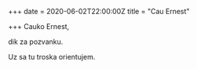 +++
date = 2020-06-02T22:00:00Z
title = "Cau Ernest"

+++
Cauko Ernest,

dik za pozvanku.

Uz sa tu troska orientujem.